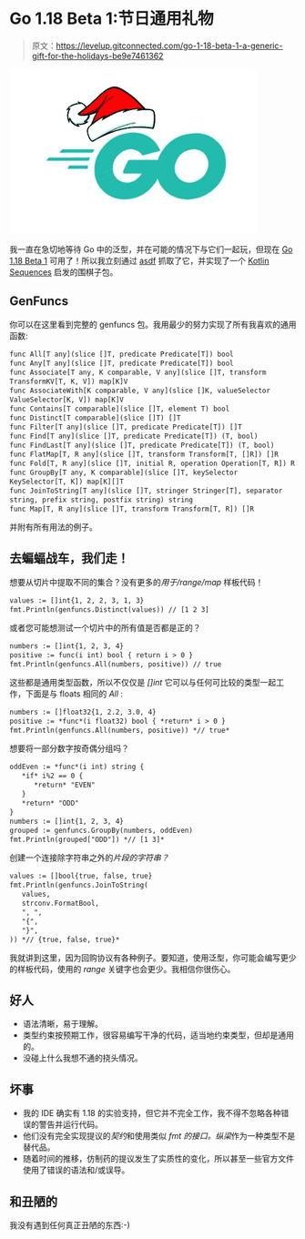 # Go 1.18 Beta 1:节日通用礼物

> 原文：<https://levelup.gitconnected.com/go-1-18-beta-1-a-generic-gift-for-the-holidays-be9e7461362>

![](img/d402d37872048677a1d68633953b3b2d.png)

我一直在急切地等待 Go 中的泛型，并在可能的情况下与它们一起玩，但现在 [Go 1.18 Beta 1](https://go.dev/blog/go1.18beta1) 可用了！所以我立刻通过 [asdf](https://github.com/kennyp/asdf-golang) 抓取了它，并实现了一个 [Kotlin Sequences](https://kotlinlang.org/api/latest/jvm/stdlib/kotlin.sequences/) 启发的围棋子包。

## GenFuncs

你可以在这里看到完整的 genfuncs 包。我用最少的努力实现了所有我喜欢的通用函数:

```
func All[T any](slice []T, predicate Predicate[T]) bool
func Any[T any](slice []T, predicate Predicate[T]) bool
func Associate[T any, K comparable, V any](slice []T, transform TransformKV[T, K, V]) map[K]V
func AssociateWith[K comparable, V any](slice []K, valueSelector ValueSelector[K, V]) map[K]V
func Contains[T comparable](slice []T, element T) bool
func Distinct[T comparable](slice []T) []T
func Filter[T any](slice []T, predicate Predicate[T]) []T
func Find[T any](slice []T, predicate Predicate[T]) (T, bool)
func FindLast[T any](slice []T, predicate Predicate[T]) (T, bool)
func FlatMap[T, R any](slice []T, transform Transform[T, []R]) []R
func Fold[T, R any](slice []T, initial R, operation Operation[T, R]) R
func GroupBy[T any, K comparable](slice []T, keySelector KeySelector[T, K]) map[K][]T
func JoinToString[T any](slice []T, stringer Stringer[T], separator string, prefix string, postfix string) string
func Map[T, R any](slice []T, transform Transform[T, R]) []R
```

并附有所有用法的例子。

## 去蝙蝠战车，我们走！

想要从切片中提取不同的集合？没有更多的*用于/range/map* 样板代码！

```
values := []int{1, 2, 2, 3, 1, 3}
fmt.Println(genfuncs.Distinct(values)) // [1 2 3]
```

或者您可能想测试一个切片中的所有值是否都是正的？

```
numbers := []int{1, 2, 3, 4}
positive := func(i int) bool { return i > 0 }
fmt.Println(genfuncs.All(numbers, positive)) // true
```

这些都是通用类型函数，所以不仅仅是 *[]int* 它可以与任何可比较的类型一起工作，下面是与 floats 相同的 *All* :

```
numbers := []float32{1, 2.2, 3.0, 4}
positive := *func*(i float32) bool { *return* i > 0 }
fmt.Println(genfuncs.All(numbers, positive)) *// true*
```

想要将一部分数字按奇偶分组吗？

```
oddEven := *func*(i int) string {
   *if* i%2 == 0 {
      *return* "EVEN"
   }
   *return* "ODD"
}
numbers := []int{1, 2, 3, 4}
grouped := genfuncs.GroupBy(numbers, oddEven)
fmt.Println(grouped["ODD"]) *// [1 3]*
```

创建一个连接除字符串之外的*片段的字符串？*

```
values := []bool{true, false, true}
fmt.Println(genfuncs.JoinToString(
   values,
   strconv.FormatBool,
   ", ",
   "{",
   "}",
)) *// {true, false, true}*
```

我就讲到这里，因为回购协议有各种例子。要知道，使用泛型，你可能会编写更少的样板代码，使用的 *range* 关键字也会更少。我相信你很伤心。

## 好人

*   语法清晰，易于理解。
*   类型约束按预期工作，很容易编写干净的代码，适当地约束类型，但却是通用的。
*   没碰上什么我想不通的挠头情况。

## 坏事

*   我的 IDE 确实有 1.18 的实验支持，但它并不完全工作，我不得不忽略各种错误的警告并运行代码。
*   他们没有完全实现提议的*契约*和使用类似 *fmt 的接口。纵梁*作为一种类型不是替代品。
*   随着时间的推移，仿制药的提议发生了实质性的变化，所以甚至一些官方文件使用了错误的语法和/或误导。

## 和丑陋的

我没有遇到任何真正丑陋的东西:-)